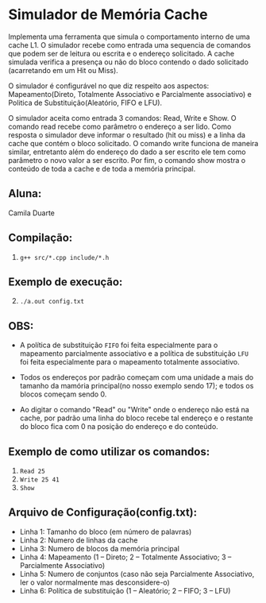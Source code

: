 # Simulador de Memória Cache
Implementa uma ferramenta que simula o comportamento interno de uma cache L1. O simulador recebe como entrada uma sequencia de comandos que podem ser de leitura ou escrita e o endereço solicitado. A cache simulada verifica a presença ou não do bloco contendo o dado solicitado (acarretando em um Hit ou Miss).

O simulador é configurável no que diz respeito aos aspectos: Mapeamento(Direto, Totalmente Associativo e Parcialmente associativo) e Politica de Substituição(Aleatório, FIFO e LFU).

O simulador aceita como entrada 3 comandos: Read, Write e Show. O comando read recebe como parâmetro o endereço a ser lido. Como resposta o simulador deve informar o resultado (hit ou miss) e a linha da cache que contém o bloco solicitado. O comando write funciona de maneira similar, entretanto além do endereço do dado a ser escrito ele tem como parâmetro o novo valor a ser escrito. Por fim, o comando show mostra o conteúdo de toda a cache e de toda a memória principal.

## Aluna:
Camila Duarte

## Compilação:
1. `g++ src/*.cpp include/*.h`

## Exemplo de execução:
2. `./a.out config.txt`

## OBS:

- A política de substituição `FIFO` foi feita especialmente para o mapeamento parcialmente associativo e a política de substituição `LFU` foi feita especialmente para o mapeamento totalmente associativo.

- Todos os endereços por padrão começam com uma unidade a mais do tamanho da mamória principal(no nosso exemplo sendo 17); e todos os blocos começam sendo 0.

- Ao digitar o comando "Read" ou "Write" onde o endereço não está na cache, por padrão uma linha do bloco recebe tal endereço e o restante do bloco fica com 0 na posição do endereço e do conteúdo.

## Exemplo de como utilizar os comandos:
1. `Read 25`
2. `Write 25 41`
3. `Show`

## Arquivo de Configuração(config.txt):
- Linha 1: Tamanho do bloco (em número de palavras)
- Linha 2: Numero de linhas da cache
- Linha 3: Numero de blocos da memória principal
- Linha 4: Mapeamento (1 – Direto; 2 – Totalmente Associativo; 3 – Parcialmente Associativo)
- Linha 5: Numero de conjuntos (caso não seja Parcialmente Associativo, ler o valor normalmente mas desconsidere-o)
- Linha 6: Política de substituição (1 – Aleatório; 2 – FIFO; 3 – LFU)

